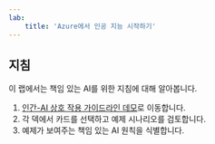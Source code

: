 ```yaml
---
lab:
    title: 'Azure에서 인공 지능 시작하기'
---
```


## 지침
이 랩에서는 책임 있는 AI를 위한 지침에 대해 알아봅니다.

1.	[인간-AI 상호 작용 가이드라인 데모](https://aka.ms/hci-demo)로 이동합니다.
2.	각 덱에서 카드를 선택하고 예제 시나리오를 검토합니다.
3.	예제가 보여주는 책임 있는 AI 원칙을 식별합니다.
